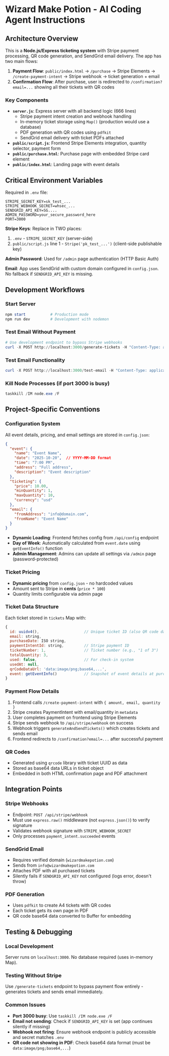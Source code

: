 # Wizard Make Potion - AI Coding Agent Instructions

## Architecture Overview

This is a **Node.js/Express ticketing system** with Stripe payment processing, QR code generation, and SendGrid email delivery. The app has two main flows:

1. **Payment Flow**: `public/index.html` → `/purchase` → Stripe Elements → `/create-payment-intent` → Stripe webhook → ticket generation + email
2. **Confirmation Flow**: After purchase, user is redirected to `/confirmation?email=...` showing all their tickets with QR codes

### Key Components
- **`server.js`**: Express server with all backend logic (666 lines)
  - Stripe payment intent creation and webhook handling
  - In-memory ticket storage using `Map()` (production would use a database)
  - PDF generation with QR codes using `pdfkit`
  - SendGrid email delivery with ticket PDFs attached
- **`public/script.js`**: Frontend Stripe Elements integration, quantity selector, payment form
- **`public/purchase.html`**: Purchase page with embedded Stripe card element
- **`public/index.html`**: Landing page with event details

## Critical Environment Variables

Required in `.env` file:
```env
STRIPE_SECRET_KEY=sk_test_...
STRIPE_WEBHOOK_SECRET=whsec_...
SENDGRID_API_KEY=SG....
ADMIN_PASSWORD=your_secure_password_here
PORT=3000
```

**Stripe Keys**: Replace in TWO places:
1. `.env` - `STRIPE_SECRET_KEY` (server-side)
2. `public/script.js` line 1 - `Stripe('pk_test_...')` (client-side publishable key)

**Admin Password**: Used for `/admin` page authentication (HTTP Basic Auth)

**Email**: App uses SendGrid with custom domain configured in `config.json`. No fallback if `SENDGRID_API_KEY` is missing.

## Development Workflows

### Start Server
```powershell
npm start           # Production mode
npm run dev         # Development with nodemon
```

### Test Email Without Payment
```powershell
# Use development endpoint to bypass Stripe webhooks
curl -X POST http://localhost:3000/generate-tickets -H "Content-Type: application/json" -d "{\"email\":\"test@example.com\",\"quantity\":2}"
```

### Test Email Functionality
```powershell
curl -X POST http://localhost:3000/test-email -H "Content-Type: application/json" -d "{\"email\":\"your@email.com\"}"
```

### Kill Node Processes (if port 3000 is busy)
```powershell
taskkill /IM node.exe /F
```

## Project-Specific Conventions

### Configuration System
All event details, pricing, and email settings are stored in `config.json`:
```json
{
  "event": {
    "name": "Event Name",
    "date": "2025-10-20",  // YYYY-MM-DD format
    "time": "7:00 PM",
    "address": "Full address",
    "description": "Event description"
  },
  "ticketing": {
    "price": 10.00,
    "minQuantity": 1,
    "maxQuantity": 10,
    "currency": "usd"
  },
  "email": {
    "fromAddress": "info@domain.com",
    "fromName": "Event Name"
  }
}
```

- **Dynamic Loading**: Frontend fetches config from `/api/config` endpoint
- **Day of Week**: Automatically calculated from `event.date` using `getEventInfo()` function
- **Admin Management**: Admins can update all settings via `/admin` page (password-protected)

### Ticket Pricing
- **Dynamic pricing** from `config.json` - no hardcoded values
- Amount sent to Stripe in **cents** (`price * 100`)
- Quantity limits configurable via admin page

### Ticket Data Structure
Each ticket stored in `tickets` Map with:
```javascript
{
  id: uuidv4(),                    // Unique ticket ID (also QR code data)
  email: string,
  purchaseDate: ISO string,
  paymentIntentId: string,         // Stripe payment ID
  ticketNumber: 1,                 // Ticket number (e.g., "1 of 3")
  totalQuantity: 3,
  used: false,                     // For check-in system
  usedAt: null,
  qrCodeDataUrl: 'data:image/png;base64,...',
  event: getEventInfo()            // Snapshot of event details at purchase time
}
```

### Payment Flow Details
1. Frontend calls `/create-payment-intent` with `{ amount, email, quantity }`
2. Stripe creates PaymentIntent with email/quantity in `metadata`
3. User completes payment on frontend using Stripe Elements
4. Stripe sends webhook to `/api/stripe/webhook` on success
5. Webhook triggers `generateAndSendTickets()` which creates tickets and sends email
6. Frontend redirects to `/confirmation?email=...` after successful payment

### QR Codes
- Generated using `qrcode` library with ticket UUID as data
- Stored as base64 data URLs in ticket object
- Embedded in both HTML confirmation page and PDF attachment

## Integration Points

### Stripe Webhooks
- Endpoint: `POST /api/stripe/webhook`
- Must use `express.raw()` middleware (not `express.json()`) to verify signature
- Validates webhook signature with `STRIPE_WEBHOOK_SECRET`
- Only processes `payment_intent.succeeded` events

### SendGrid Email
- Requires verified domain (`wizardmakepotion.com`)
- Sends from `info@wizardmakepotion.com`
- Attaches PDF with all purchased tickets
- Silently fails if `SENDGRID_API_KEY` not configured (logs error, doesn't throw)

### PDF Generation
- Uses `pdfkit` to create A4 tickets with QR codes
- Each ticket gets its own page in PDF
- QR code base64 data converted to Buffer for embedding

## Testing & Debugging

### Local Development
Server runs on `localhost:3000`. No database required (uses in-memory Map).

### Testing Without Stripe
Use `/generate-tickets` endpoint to bypass payment flow entirely - generates tickets and sends email immediately.

### Common Issues
- **Port 3000 busy**: Use `taskkill /IM node.exe /F`
- **Email not sending**: Check if `SENDGRID_API_KEY` is set (app continues silently if missing)
- **Webhook not firing**: Ensure webhook endpoint is publicly accessible and secret matches `.env`
- **QR code not showing in PDF**: Check base64 data format (must be `data:image/png;base64,...`)
